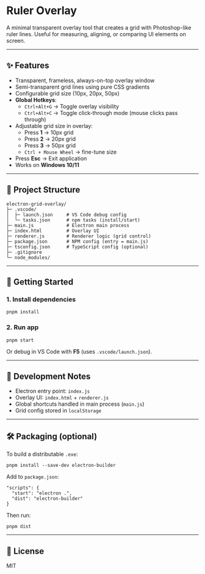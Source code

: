 # Ruler Overlay

A minimal transparent overlay tool that creates a grid with Photoshop-like ruler lines.
Useful for measuring, aligning, or comparing UI elements on screen.

---

## ✨ Features
- Transparent, frameless, always-on-top overlay window
- Semi-transparent grid lines using pure CSS gradients
- Configurable grid size (10px, 20px, 50px)
- **Global Hotkeys**:
  - `Ctrl+Alt+G` → Toggle overlay visibility
  - `Ctrl+Alt+C` → Toggle click-through mode (mouse clicks pass through)
- Adjustable grid size in overlay:
  - Press **1** → 10px grid
  - Press **2** → 20px grid
  - Press **3** → 50px grid
  - `Ctrl + Mouse Wheel` → fine-tune size
- Press **Esc** → Exit application
- Works on **Windows 10/11**

---

## 📂 Project Structure
```
electron-grid-overlay/
├─ .vscode/
│  ├─ launch.json     # VS Code debug config
│  └─ tasks.json      # npm tasks (install/start)
├─ main.js            # Electron main process
├─ index.html         # Overlay UI
├─ renderer.js        # Renderer logic (grid control)
├─ package.json       # NPM config (entry = main.js)
├─ tsconfig.json      # TypeScript config (optional)
├─ .gitignore
└─ node_modules/
```

---

## 🚀 Getting Started

### 1. Install dependencies
```
pnpm install
```

### 2. Run app
```
pnpm start
```

Or debug in VS Code with **F5** (uses `.vscode/launch.json`).

---

## 🔧 Development Notes
- Electron entry point: `index.js`  
- Overlay UI: `index.html` + `renderer.js`  
- Global shortcuts handled in main process (`main.js`)  
- Grid config stored in `localStorage`

---

## 🛠 Packaging (optional)
To build a distributable `.exe`:

```
pnpm install --save-dev electron-builder
```

Add to `package.json`:
```
"scripts": {
  "start": "electron .",
  "dist": "electron-builder"
}
```

Then run:
```
pnpm dist
```

---

## 📜 License
MIT
